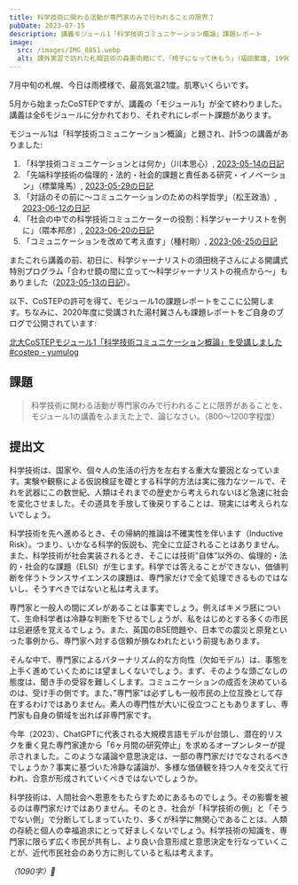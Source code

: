 ```yaml
---
title: 科学技術に関わる活動が専門家のみで行われることの限界？
pubDate: 2023-07-15
description: 講義モジュール1「科学技術コミュニケーション概論」課題レポート
image:
  src: /images/IMG_8851.webp
  alt: 課外実習で訪れた札幌芸術の森美術館にて、「椅子になって休もう」（福田繁雄, 1990）
---
```


7月中旬の札幌、今日は雨模様で、最高気温21度。肌寒いくらいです。

5月から始まったCoSTEPですが、講義の「モジュール1」が全て終わりました。講義は全6モジュールに分かれており、それぞれにレポート課題があります。

モジュール1は「科学技術コミュニケーション概論」と題され、計5つの講義がありました:

1. 「科学技術コミュニケーションとは何か」（川本思心）, [2023-05-14の日記](/2023-05-14/)
2. 「先端科学技術の倫理的・法的・社会的課題と責任ある研究・イノベーション」（標葉隆馬）, [2023-05-29の日記](/2023-05-29/)
3. 「対話のその前に〜コミュニケーションのための科学哲学」（松王政浩）, [2023-06-12の日記](/2023-06-12/)
4. 「社会の中での科学技術コミュニケーターの役割：科学ジャーナリストを例に」（隈本邦彦）, [2023-06-20の日記](/2023-06-20/)
5. 「コミュニケーションを改めて考え直す」（種村剛）, [2023-06-25の日記](/2023-06-25/)

またこれら講義の前、初日に、科学ジャーナリストの須田桃子さんによる開講式特別プログラム「合わせ鏡の間に立って〜科学ジャーナリストの視点から〜」もありました（[2023-05-13の日記](/2023-05-13/)）。

以下、CoSTEPの許可を得て、モジュール1の課題レポートをここに公開します。ちなみに、2020年度に受講された湯村翼さんも課題レポートをご自身のブログで公開されています:

[北大CoSTEPモジュール1「科学技術コミュニケーション概論」を受講しました #costep - yumulog](https://yumulog.hatenablog.com/entry/2020/07/04/123538)

## 課題

> 科学技術に関わる活動が専門家のみで行われることに限界があることを、モジュール1の講義をふまえた上で、論じなさい。（800〜1200字程度）

## 提出文

科学技術は、国家や、個々人の生活の行方を左右する重大な要因となっています。実験や観察による仮説検証を礎とする科学的方法は実に強力なツールで、それを武器にこの数世紀、人類はそれまでの歴史から考えられないほど急速に社会を変化させました。その道具を手放して後戻りすることは、現実には考えられないでしょう。

科学技術を先へ進めるとき、その帰納的推論は不確実性を伴います（Inductive Risk）。つまり、いかなる科学的仮説も、完全に立証されることはありません。また、科学技術が社会実装されるとき、そこには技術”自体”以外の、倫理的・法的・社会的な課題（ELSI）が生じます。科学では答えることができない、価値判断を伴うトランスサイエンスの課題は、専門家だけで全て処理できるものではないし、そうすべきではないと私は考えます。

専門家と一般人の間にズレがあることは事実でしょう。例えばキメラ胚について、生命科学者は冷静な判断を下せるでしょうが、私をはじめとする多くの市民は忌避感を覚えるでしょう。また、英国のBSE問題や、日本での震災と原発といった事例から、専門家へ対する信頼が損なわれたという前提もあります。

そんな中で、専門家によるパターナリズム的な方向性（欠如モデル）は、事態を上手く進めていくためには望ましくないでしょう。まず、そのような頭ごなしの態度は、聞き手の受容を難しくします。コミュニケーションの成否を決めているのは、受け手の側です。また、”専門家”は必ずしも一般市民の上位互換として存在するわけではありません。素人の専門性が大いに役立つこともありますし、専門家も自身の領域を出れば非専門家です。

今年（2023）、ChatGPTに代表される大規模言語モデルが台頭し、潜在的リスクを重く見た専門家達から「6ヶ月間の研究停止」を求めるオープンレターが提示されました。このような議論や意思決定は、一部の専門家だけでなされるべきでしょうか？事実に基づいた冷静な議論が、多様な価値観を持つ人々を交えて行われ、合意が形成されていくべきではないでしょうか。

科学技術は、人間社会へ恩恵をもたらすためにあるものでしょう。その影響を被るのは専門家だけではありません。そのとき、社会が「科学技術の側」と「そうでない側」で分断してしまっていたり、多くが科学に無関心であることは、人類の存続と個人の幸福追求にとって好ましくないでしょう。科学技術の知識を、専門家に限らず広く市民が共有し、より良い合意形成と意思決定を行なっていくことが、近代市民社会のあり方に則していると私は考えます。

_（1090字）🚰_
